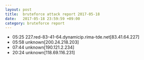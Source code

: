 ```yaml
---
layout: post
title:  bruteforce attack report 2017-05-18
date:   2017-05-18 23:59:59 +09:00
category: bruteforce report
---
```


* 05:25 227.red-83-41-64.dynamicip.rima-tde.net[83.41.64.227]
* 05:58 unknown[200.24.218.203]
* 07:44 unknown[190.121.2.234]
* 20:24 unknown[118.69.116.231]

